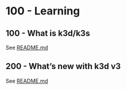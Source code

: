 # 100 - Learning

## 100 - What is k3d/k3s
See [README.md](./100/README.md)

## 200 - What’s new with k3d v3
See [README.md](./200/README.md)
